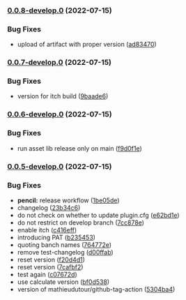 ### [0.0.8-develop.0](https://github.com/Structed/godot-playfab/compare/v0.0.4...0.0.8-develop.0) (2022-07-15)


### Bug Fixes

* upload of artifact with proper version ([ad83470](https://github.com/Structed/godot-playfab/commit/ad834707812a16c322688551e6d8c8abc83fb634))



### [0.0.7-develop.0](https://github.com/Structed/godot-playfab/compare/v0.0.4...0.0.7-develop.0) (2022-07-15)


### Bug Fixes

* version for itch build ([9baade6](https://github.com/Structed/godot-playfab/commit/9baade6e20aedf8e096cce57260165dd93649b24))



### [0.0.6-develop.0](https://github.com/Structed/godot-playfab/compare/v0.0.4...0.0.6-develop.0) (2022-07-15)


### Bug Fixes

* run asset lib release only on main ([f9d0f1e](https://github.com/Structed/godot-playfab/commit/f9d0f1e59bd67f029ac8f6f3946442b0565a95a5))



### [0.0.5-develop.0](https://github.com/Structed/godot-playfab/compare/v0.0.4...0.0.5-develop.0) (2022-07-15)


### Bug Fixes

* **pencil:** release workflow ([1be05de](https://github.com/Structed/godot-playfab/commit/1be05deec0e2e9523d8e5d8156ebfb6a5218a1c3))
* changelog ([23b34c6](https://github.com/Structed/godot-playfab/commit/23b34c62a9feb9d275a065ee4f1f258ac20aed62))
* do not check on whether to update plugin.cfg ([e62bd1e](https://github.com/Structed/godot-playfab/commit/e62bd1ec61266b75e3d3b715a76b1f17e67def31))
* do not restrict on develop branch ([7cc878e](https://github.com/Structed/godot-playfab/commit/7cc878e739ef26ba17558e6a401a42bdeab1a5ad))
* enable itch ([c416eff](https://github.com/Structed/godot-playfab/commit/c416effbc14ac0a729184ff661e2db501258092a))
* introducing PAT ([b235453](https://github.com/Structed/godot-playfab/commit/b235453112bdf71ef2227321e892555456ecf5cd))
* quoting banch names ([764772e](https://github.com/Structed/godot-playfab/commit/764772e1fe32e52b93116ca014c27b09875358df))
* remove test-changelog ([d00ffab](https://github.com/Structed/godot-playfab/commit/d00ffab3112866d771c0dd0bc1a931f2e8ea2449))
* reset version ([f20d4d1](https://github.com/Structed/godot-playfab/commit/f20d4d10073054fc6c8abc19fcb23e8abd9ac713))
* reset version ([7cafbf2](https://github.com/Structed/godot-playfab/commit/7cafbf250e4cee4930c04566e92a430c47231c42))
* test again ([c07672d](https://github.com/Structed/godot-playfab/commit/c07672df773a3144c392005f7511bf218dca5ed1))
* use calculate version ([bf0d538](https://github.com/Structed/godot-playfab/commit/bf0d5388dc042da87697c7e041ab085b84c39f21))
* version of mathieudutour/github-tag-action ([5304ba4](https://github.com/Structed/godot-playfab/commit/5304ba46ea552c6cf30aecf3718b1984f9dd876d))

